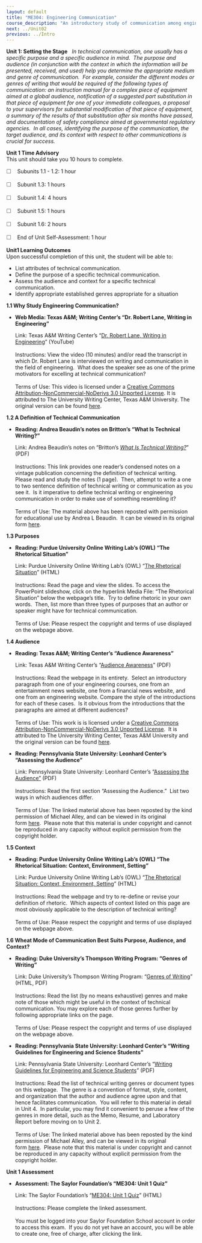 ```yaml
---
layout: default
title: "ME304: Engineering Communication"
course_description: "An introductory study of communication among engineers, with particular attention to the rules of grammar and punctuation, the typical formats for letters, reports, and proposals, tools for collaborative writing, plagiarism and intellectual property, and writing a laboratory report."
next: ../Unit02
previous: ../Intro
---
```

**Unit 1: Setting the Stage** <span id="1"></span> 
*In technical communication, one usually has a specific purpose and a
specific audience in mind.  The purpose and audience (in conjunction
with the context in which the information will be presented, received,
and used) help you determine the appropriate medium and genre of
communication.  For example, consider the different modes or genres of
writing that would be required of the following types of communication:
an instruction manual for a complex piece of equipment aimed at a global
audience, notification of a suggested part substitution in that piece of
equipment for one of your immediate colleagues, a proposal to your
supervisors for substantial modification of that piece of equipment, a
summary of the results of that substitution after six months have
passed, and documentation of safety compliance aimed at governmental
regulatory agencies.  In all cases, identifying the purpose of the
communication, the target audience, and its context with respect to
other communications is crucial for success.*

**Unit 1 Time Advisory**  
This unit should take you 10 hours to complete.  
  
 <span
style="color: rgb(85, 85, 85); font-family: 'Myriad Pro', 'Gill Sans', 'Gill Sans MT', Calibri, sans-serif; font-size: 14.545454025268555px; line-height: 21px; -webkit-text-size-adjust: none;">☐
   </span>Subunits 1.1 - 1.2: 1 hour  
  
 <span
style="color: rgb(85, 85, 85); font-family: 'Myriad Pro', 'Gill Sans', 'Gill Sans MT', Calibri, sans-serif; font-size: 14.545454025268555px; line-height: 21px; -webkit-text-size-adjust: none;">☐
   </span>Subunit 1.3: 1 hours  
  
 <span
style="color: rgb(85, 85, 85); font-family: 'Myriad Pro', 'Gill Sans', 'Gill Sans MT', Calibri, sans-serif; font-size: 14.545454025268555px; line-height: 21px; -webkit-text-size-adjust: none;">☐
   </span>Subunit 1.4: 4 hours  
  
 <span
style="color: rgb(85, 85, 85); font-family: 'Myriad Pro', 'Gill Sans', 'Gill Sans MT', Calibri, sans-serif; font-size: 14.545454025268555px; line-height: 21px; -webkit-text-size-adjust: none;">☐
   </span>Subunit 1.5: 1 hours  
  
 <span
style="color: rgb(85, 85, 85); font-family: 'Myriad Pro', 'Gill Sans', 'Gill Sans MT', Calibri, sans-serif; font-size: 14.545454025268555px; line-height: 21px; -webkit-text-size-adjust: none;">☐
   </span>Subunit 1.6: 2 hours  
  
 <span
style="color: rgb(85, 85, 85); font-family: 'Myriad Pro', 'Gill Sans', 'Gill Sans MT', Calibri, sans-serif; font-size: 14.545454025268555px; line-height: 21px; -webkit-text-size-adjust: none;">☐
   </span>End of Unit Self-Assessment: 1 hour

**Unit1 Learning Outcomes**  
Upon successful completion of this unit, the student will be able to:
-   List attributes of technical communication.
-   Define the purpose of a specific technical communication.
-   Assess the audience and context for a specific technical
    communication.
-   Identify appropriate established genres appropriate for a situation

**1.1 Why Study Engineering Communication?** <span id="1.1"></span> 
-   **Web Media: Texas A&M; Writing Center’s “Dr. Robert Lane, Writing
    in Engineering”**

    Link: Texas A&M Writing Center’s “[Dr. Robert Lane, Writing in
    Engineering](http://www.youtube.com/watch?v=eNTBbvIq1C4)”
    (YouTube)  
        
     Instructions: View the video (10 minutes) and/or read the
    transcript in which Dr. Robert Lane is interviewed on writing and
    communication in the field of engineering.  What does the speaker
    see as one of the prime motivators for excelling at technical
    communication?  
        
     Terms of Use: This video is licensed under a [Creative Commons
    Attribution-NonCommercial-NoDerivs 3.0 Unported
    License](http://creativecommons.org/licenses/by-nc-nd/3.0/). It is
    attributed to The University Writing Center, Texas A&M University.
    The original version can be found
    [here](http://writingcenter.tamu.edu/2010/podcasts/write-right/dr-robert-lane-writing-in-engineering/).

**1.2 A Definition of Technical Communication** <span id="1.2"></span> 
-   **Reading: Andrea Beaudin’s notes on Britton’s “What Is Technical
    Writing?”**

    Link: Andrea Beaudin’s notes on “Britton’s [*What Is Technical
    Writing?*](http://www.saylor.org/site/wp-content/uploads/2011/07/ME304-1.2.pdf)”
    (PDF)  
        
     Instructions: This link provides one reader’s condensed notes on a
    vintage publication concerning the definition of technical writing. 
    Please read and study the notes (1 page).  Then, attempt to write a
    one to two sentence definition of technical writing or communication
    as you see it.  Is it imperative to define technical writing or
    engineering communication in order to make use of something
    resembling it?  
        
     Terms of Use: The material above has been reposted with permission
    for educational use by Andrea L Beaudin.  It can be viewed in its
    original
    form [here](http://www.abeaudin.com/index.php?option=com_content&view=article&id=32:britton-qwhat-is-technical-writingq&catid=7:annotated-bibliography&Itemid=5:).

**1.3 Purposes** <span id="1.3"></span> 
-   **Reading: Purdue University Online Writing Lab’s (OWL) “The
    Rhetorical Situation”**

    Link: Purdue University Online Writing Lab’s (OWL) “[The Rhetorical
    Situation](http://owl.english.purdue.edu/owl/resource/625/01/)”
    (HTML)  
        
     Instructions: Read the page and view the slides. To access the
    PowerPoint slideshow, click on the hyperlink Media File: “The
    Rhetorical Situation” below the webpage’s title.  Try to define
    rhetoric in your own words.  Then, list more than three types of
    purposes that an author or speaker might have for technical
    communication.  
        
     Terms of Use: Please respect the copyright and terms of use
    displayed on the webpage above.

**1.4 Audience** <span id="1.4"></span> 
-   **Reading: Texas A&M; Writing Center’s “Audience Awareness”**

    Link: Texas A&M Writing Center’s “[Audience
    Awareness](http://writingcenter.tamu.edu/2005/composing-process/brainstorming-prewriting/audience-analysis/)”
    (PDF)  
        
     Instructions: Read the webpage in its entirety.  Select an
    introductory paragraph from one of your engineering courses, one
    from an entertainment news website, one from a financial news
    website, and one from an engineering website. Compare the style of
    the introductions for each of these cases.  Is it obvious from the
    introductions that the paragraphs are aimed at different
    audiences?  
        
     Terms of Use: This work is is licensed under a [Creative Commons
    Attribution-NonCommercial-NoDerivs 3.0 Unported
    License](http://creativecommons.org/licenses/by-nc-nd/3.0/).  It is
    attributed to The University Writing Center, Texas A&M University
    and the original version can be found
    [here](http://writingcenter.tamu.edu/2005/composing-process/brainstorming-prewriting/audience-analysis/).

-   **Reading: Pennsylvania State University: Leonhard Center’s
    “Assessing the Audience”**

    Link: Pennsylvania State University: Leonhard Center’s “[Assessing
    the
    Audience”](http://www.saylor.org/site/wp-content/uploads/2011/07/ME304-1.41.pdf)
    (PDF)  
        
     Instructions: Read the first section “Assessing the Audience.” 
    List two ways in which audiences differ.  
        
     Terms of Use: The linked material above has been reposted by the
    kind permission of Michael Alley, and can be viewed in its original
    form [here](http://www.writing.engr.psu.edu/workbooks/intro.html).  Please
    note that this material is under copyright and cannot be reproduced
    in any capacity without explicit permission from the copyright
    holder. 

**1.5 Context** <span id="1.5"></span> 
-   **Reading: Purdue University Online Writing Lab’s (OWL) “The
    Rhetorical Situation: Context, Environment, Setting”**

    Link: Purdue University Online Writing Lab’s (OWL) “[The Rhetorical
    Situation: Context, Environment,
    Setting](http://owl.english.purdue.edu/owl/resource/625/03/)”
    (HTML)  
        
     Instructions: Read the webpage and try to re-define or revise your
    definition of rhetoric.  Which aspects of context listed on this
    page are most obviously applicable to the description of technical
    writing?  
        
     Terms of Use: Please respect the copyright and terms of use
    displayed on the webpage above.

**1.6 Wheat Mode of Communication Best Suits Purpose, Audience, and
Context?** <span id="1.6"></span> 
-   **Reading: Duke University’s Thompson Writing Program: “Genres of
    Writing”**

    Link: Duke University’s Thompson Writing Program: “[Genres of
    Writing](http://twp.duke.edu/writing-studio/resources/genres-of-writing)”
    (HTML, PDF)  
        
     Instructions: Read the list (by no means exhaustive) genres and
    make note of those which might be useful in the context of technical
    communication. You may explore each of those genres further by
    following appropriate links on the page.  
        
     Terms of Use: Please respect the copyright and terms of use
    displayed on the webpage above.

-   **Reading: Pennsylvania State University: Leonhard Center’s “Writing
    Guidelines for Engineering and Science Students”**

    Link: Pennsylvania State University: Leonhard Center’s “[Writing
    Guidelines for Engineering and Science
    Students](http://www.saylor.org/site/wp-content/uploads/2011/07/ME304-1.6.pdf)”
    (PDF)  
        
     Instructions: Read the list of technical writing genres or document
    types on this webpage.  The genre is a convention of format, style,
    content, and organization that the author and audience agree upon
    and that hence facilitates communication.  You will refer to this
    material in detail in Unit 4.  In particular, you may find it
    convenient to peruse a few of the genres in more detail, such as the
    Memo, Resume, and Laboratory Report before moving on to Unit 2.   
        
     Terms of Use: The linked material above has been reposted by the
    kind permission of Michael Alley, and can be viewed in its original
    form [here](http://www.writing.engr.psu.edu/index.html).  Please
    note that this material is under copyright and cannot be reproduced
    in any capacity without explicit permission from the copyright
    holder. 

**Unit 1 Assessment** <span id="1.7"></span> 
-   **Assessment: The Saylor Foundation’s “ME304: Unit 1 Quiz”**

    Link: The Saylor Foundation’s “[ME304: Unit 1
    Quiz](http://school.saylor.org/mod/quiz/view.php?id=911)” (HTML)  
        
     Instructions: Please complete the linked assessment.  
        
     You must be logged into your Saylor Foundation School account in
    order to access this exam.  If you do not yet have an account, you
    will be able to create one, free of charge, after clicking the
    link. 


